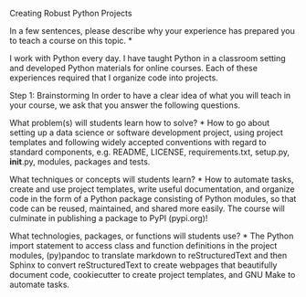 Creating Robust Python Projects

In a few sentences, please describe why your experience has prepared you to teach a course on this topic. *

I work with Python every day. I have taught Python in a classroom setting and developed Python materials for online courses. Each of these experiences required that I organize code into projects.

Step 1: Brainstorming
In order to have a clear idea of what you will teach in your course, we ask that you answer the following questions. 

What problem(s) will students learn how to solve? *
How to go about setting up a data science or software development project, using project templates and following widely accepted conventions with regard to standard components, e.g. README, LICENSE, requirements.txt, setup.py, __init__.py, modules, packages and tests.

What techniques or concepts will students learn? *
How to automate tasks, create and use project templates, write useful documentation, and organize code in the form of a Python package consisting of Python modules, so that code can be reused, maintained, and shared more easily. The course will culminate in publishing a package to PyPI (pypi.org)!

What technologies, packages, or functions will students use? *
The Python import statement to access class and function definitions in the project modules, (py)pandoc to translate markdown to reStructuredText and then Sphinx to convert reStructuredText to create webpages that beautifully document code, cookiecutter to create project templates, and GNU Make to automate tasks.
